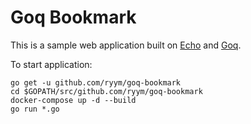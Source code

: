 # Goq Bookmark

This is a sample web application built on [Echo][go-echo] and [Goq][go-goq].

[go-echo]: https://echo.labstack.com/
[go-goq]: https://github.com/ryym/goq

To start application:

```shell
go get -u github.com/ryym/goq-bookmark
cd $GOPATH/src/github.com/ryym/goq-bookmark
docker-compose up -d --build
go run *.go
```
